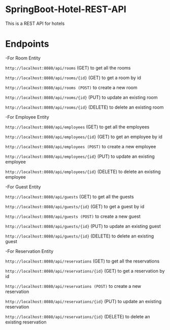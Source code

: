 # SpringBoot-Hotel-REST-API
This is a REST API for hotels

# Endpoints

-For Room Entity

`http://localhost:8080/api/rooms` (GET) to get all the rooms

`http://localhost:8080/api/rooms/{id}` (GET) to get a room by id

`http://localhost:8080/api/rooms (POST)` to create a new room

`http://localhost:8080/api/rooms/{id}` (PUT) to update an existing room

`http://localhost:8080/api/rooms/{id}` (DELETE) to delete an existing room


-For Employee Entity

`http://localhost:8080/api/employees` (GET) to get all the employees

`http://localhost:8080/api/employees/{id}` (GET) to get an employee by id

`http://localhost:8080/api/employees (POST)` to create a new employee

`http://localhost:8080/api/employees/{id}` (PUT) to update an existing employee

`http://localhost:8080/api/employees/{id}` (DELETE) to delete an existing employee


-For Guest Entity

`http://localhost:8080/api/guests` (GET) to get all the guests

`http://localhost:8080/api/guests/{id}` (GET) to get a guest by id

`http://localhost:8080/api/guests (POST)` to create a new guest

`http://localhost:8080/api/guests/{id}` (PUT) to update an existing guest

`http://localhost:8080/api/guests/{id}` (DELETE) to delete an existing guest


-For Reservation Entity

`http://localhost:8080/api/reservations` (GET) to get all the reservations

`http://localhost:8080/api/reservations/{id}` (GET) to get a reservation by id

`http://localhost:8080/api/reservations (POST)` to create a new reservation

`http://localhost:8080/api/reservations/{id}` (PUT) to update an existing reservation

`http://localhost:8080/api/reservations/{id}` (DELETE) to delete an existing reservation
